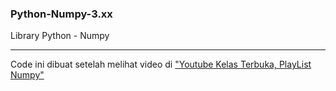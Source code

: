 ### Python-Numpy-3.xx
Library Python - Numpy

---

Code ini dibuat setelah melihat video di <a href="https://www.youtube.com/playlist?list=PLZS-MHyEIRo6V6C2PHEx2Lt0hWIB_cL58">"Youtube Kelas Terbuka, PlayList Numpy"</a>
